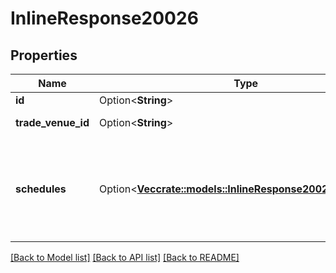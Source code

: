# InlineResponse20026

## Properties

Name | Type | Description | Notes
------------ | ------------- | ------------- | -------------
**id** | Option<**String**> |  | [optional]
**trade_venue_id** | Option<**String**> | null is returned. | [optional]
**schedules** | Option<[**Vec<crate::models::InlineResponse20026Schedules>**](inline_response_200_26_schedules.md)> | Always contains at least one 'tradingTime'  and zero or more 'sessionTime' tags | [optional]

[[Back to Model list]](../README.md#documentation-for-models) [[Back to API list]](../README.md#documentation-for-api-endpoints) [[Back to README]](../README.md)


